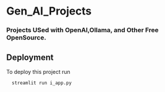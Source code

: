 # Gen_AI_Projects
### Projects USed with OpenAI,Ollama, and Other Free OpenSource.



## Deployment

To deploy this project run

```bash
  streamlit run i_app.py
```


